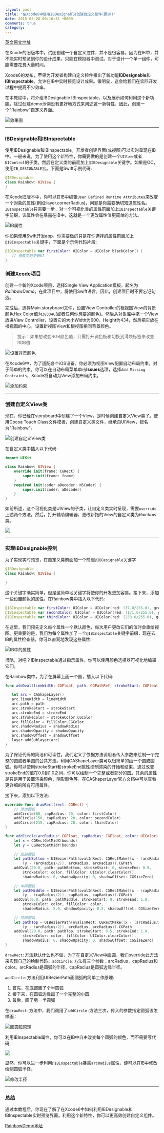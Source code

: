 ```yaml
---
layout: post
title: "在Xcode6中使用IBDesignable创建自定义控件(翻译)"
date: 2015-05-28 00:16:31 +0800
comments: true
category: 
---
```


[英文原文地址](http://www.appcoda.com/ibdesignable-ibinspectable-tutorial/)

在Xcode的旧版本中，试图创建一个自定义控件，并不是很容易，因为在IB中，并不能实时预览到你的设计成果，只能在模拟器中测试。对于设计一个单一组件，可能需要花费大量时间。

Xcode6的发布，苹果为开发者构建自定义控件推出了新功能**IBDesignable**和**IBInspectable**，允许在IB中实时预览设计成果。很明显，这会给我们在实际开发过程中提高不少效率。

在本教程中，将介绍IBDesignable IBInspectable，以及展示如何利用这个新功能。除过创建demo示例没有更好地方式来阐述这一新特性，因此，创建一个"Rainbow"自定义界面。

<!--more-->

![效果图](http://i1.tietuku.com/a476b2f40c2465d0.png)

***


### IBDesignable和IBInspectable

使用IBDesignable和IBInspectable，开发者创建界面(或视图)可以实时呈现在IB中。一般来说，为了使用这个新特性，你需要做的是创建一个`UIView`或者`UIControl`的子类，然后在定义类的前面加上`@IBDesignable`关键字。如果是OC，使用`IB_DESIGNABLE`宏。下面是Swift示例代码:

```swift
@IBDesignable
class Rainbow: UIView {
}
```

在Xcode旧版本中，你可以在IB中编辑`User Defined Runtime Attributes`来改变一个对象的属性(例如:layer.cornerRadius)，问题是你需要确切知道属性名。`IBInspectable`只需要一步，对一个可视化类的属性前面加上`IBInspectable`关键字前缀，该属性会在暴露在IB中，这就是一个更改属性值更简单的方法。

![IB属性](http://i1.tietuku.com/93c53c69c11bffa1.png)

你如果使用Swift开发app，你需要做的只是在你选择的属性前面加上`@IBInspectable`关键字，下面是个示例代码片段:

```swift
@IBInspectable var firstColor: UIColor = UIColor.blackColor() {
   // 值改变时更新UI
}
```

### 创建Xcode项目

创建一个新的Xcode项目，选择Single View Application模板，起名为*RainbowDemo*，在此项目中，将使用Swift语言，因此，创建项目时不要忘记勾选。

完成后，选择Main.storyboard文件，设置View Controller的根视图View的背景颜色Hex Color值为`38334C`(或者任何你想要的颜色)。然后从对象库中拖一个View放进View Controller，设置它的大小Width为600，Height为434，然后把它放在根视图的中心，设置新视图View和根视图相同背景颜色。

> 提示：如果想改变RGB颜色值，只需打开调色板和切换到滑块标签来改变RGB值

![设置背景颜色](http://i1.tietuku.com/ae13d9f742d52315.gif)

在Xcode6中，为了适配各个iOS设备，你必须为视图View配置自动布局约束。对于简单的约束，你可以在自动布局菜单单击**Issues**选项，选择`Add Missing Contraints`，Xcode将自动为View添加布局约束。

![添加约束](http://i1.tietuku.com/7b993f7b47a011c2.gif)

***

### 创建自定义View类

现在，你已经在storyboard中创建了一个View，是时候创建自定义View类了。使用Cocoa Touch Class文件模板，创建自定义类文件，继承自UIView，起名为"Rainbow"。

![创建自定义View类](http://i1.tietuku.com/08e097c646676e6a.png)

在自定义类中插入以下代码:

```swift
import UIKit

class Rainbow: UIView {
    override init(frame: CGRect) {
        super.init(frame: frame)
    }
    required init(coder aDecoder: NSCoder) {
        super.init(coder: aDecoder)
    }
}
```

如前所述，这个可视化类是UIView的子类，让自定义类实时呈现，需要`override`上述两个方法。然后，打开辅助编辑器，更改新拖的View的自定义类为*Rainbow*类。

![](http://i1.tietuku.com/5e41283a3fd5d23c.gif)

***

### 实现IBDesignable控制

为了实现实时预览，在自定义类前面加一个前缀`@IBDesignable`关键字

```swift
@IBDesignable 
class Rainbow: UIView {
    ...
}
```

这个关键字确实简单，但是这简单地关键字将使你的开发更加容易。接下来，添加一些设置颜色的属性。在Rainbow类中插入以下代码:

```swift
@IBInspectable var firstColor: UIColor = UIColor(red: (37.0/255.0), green: (252.0/255), blue: (244.0/255.0), alpha: 1.0)
@IBInspectable var secondColor: UIColor = UIColor(red: (171.0/255.0), green: (250.0/255), blue: (81.0/255.0), alpha: 1.0)
@IBInspectable var thirdColor: UIColor = UIColor(red: (238.0/255.0), green: (32.0/255), blue: (53.0/255.0), alpha: 1.0)
```

在这里，我们预先定义每个属性一个默认颜色，每次用户更改它们的值时会重绘视图。更重要的是，我们为每个属性加了一个`@IBInspectable`关键字前缀，现在去IB的属性检查器，你可以直观地发现这些属性:

![IB中的属性](http://i1.tietuku.com/49ce99f08cfba0ab.png)

很酷，对吧？IBInspectable通过指示属性，你可以使用颜色选择器可视化地编辑它们。

在Rainbow类中，为了在屏幕上画一个圆，插入以下代码:

```swift
func addOval(lineWidth: CGFloat, path: CGPathRef, strokeStart: CGFloat, strokeEnd: CGFloat, strokeColor: UIColor, fillColor: UIColor, shadowRadius: CGFloat, shadowOpacity: Float, shadowOffset: CGSize) {
        
   let arc = CAShapeLayer()
   arc.lineWidth = lineWidth
   arc.path = path
   arc.strokeStart = strokeStart
   arc.strokeEnd = strokeEnd
   arc.strokeColor = strokeColor.CGColor
   arc.fillColor = fillColor.CGColor
   arc.shadowRadius = shadowRadius
   arc.shadowOpacity = shadowOpacity
   arc.shadowOffset = shadowOffset
   layer.addSublayer(arc)
}
```

为了保证代码的简洁和可读性，我们定义了依据方法调用者传入参数来绘制一个完整的圆或者半圆的公共方法。利用CAShapeLayer类可以很简单的画一个圆或圆弧。你可以使用strokeStart和strokeEnd属性控制渲染的开始和结束。通过改变strokeEnd的值在0.0到1.0之间，你可以绘制一个完整或者部分的圆。其余的属性是只是用于设置渲染颜色，阴影颜色等，在CAShaperLayer官方文档中可以查看更详细的所有可用属性。

接下来，添加以下方法:

```swift
override func drawRect(rect: CGRect) {
    // 添加圆弧
    addCircle(80, capRadius: 20, color: firstColor)
    addCircle(150, capRadius: 20, color: secondColor)
    addCircle(215, capRadius: 20, color: thirdColor)
}

func addCircle(arcRadius: CGFloat, capRadius: CGFloat, color: UIColor) {
    let x = CGRectGetMidX(bounds)
    let y = CGRectGetMidY(bounds)
    
    // 底部圆弧
    let pathBottom = UIBezierPath(ovalInRect: CGRectMake((x - (arcRadius/2)),
        (y - (arcRadius/2)), arcRadius, arcRadius)).CGPath
    addOval(20.0, path: pathBottom, strokeStart: 0, strokeEnd: 0.5,
        strokeColor: color, fillColor: UIColor.clearColor(),
        shadowRadius: 0, shadowOpacity: 0, shadowOffset: CGSizeZero)
    
    // 中间圆弧
    let pathMiddle = UIBezierPath(ovalInRect: CGRectMake((x - (capRadius/2)) - (arcRadius/2),
        (y - (capRadius/2)), capRadius, capRadius)).CGPath
    addOval(0.0, path: pathMiddle, strokeStart: 0, strokeEnd: 1.0,
        strokeColor: color, fillColor: color,
        shadowRadius: 5.0, shadowOpacity: 0.5, shadowOffset: CGSizeZero)
    
    // 顶部圆弧
    let pathTop = UIBezierPath(ovalInRect: CGRectMake((x - (arcRadius/2)),
        (y - (arcRadius/2)), arcRadius, arcRadius)).CGPath
    addOval(20.0, path: pathTop, strokeStart: 0.5, strokeEnd: 1.0,
        strokeColor: color, fillColor: UIColor.clearColor(),
        shadowRadius: 0, shadowOpacity: 0, shadowOffset: CGSizeZero)
}
```

`drawRect:`方法默认什么也不做，为了在自定义View中画圆，我们override此方法来实现自己的绘制代码。`addCircle:`方法有三个参数：arcRadius，capRadius和color。arcRadius是圆弧的半径，capRadius是圆弧边缘半径。

`addCircle:`方法利用UIBezierPath画圆弧的简单工作原理:

1. 首先，在底部画了个半圆弧
2. 接下来，在圆弧边缘画了一个完整的小圆
3. 最后，画了另一半圆弧

在`drawRect:`方法中，我们调用了`addCircle:`方法三次，传入的参数指定圆弧该怎样画：

![画圆弧原理](http://i1.tietuku.com/c5769f1b0ed47bd7.jpg)

利用IBInspectable属性，你可以在IB中自由改变每个圆弧的颜色，而不需要写代码:

![](http://i1.tietuku.com/dac4b07c68953a6d.png)

显然，你可以进一步利用`@IBInspectable`暴露`arcRadius`属性，便可以在IB中修改绘制圆弧半径。

![修改半径](http://i1.tietuku.com/79c3c33c22943103.jpg)

***

### 总结

通过本教程后，你现在了解了在Xcode6中如何利用IBDesignable和IBInspectable实时预览界面。利用这个新特性，你可以更高效创建自定义组件。

[RainbowDemo地址](https://github.com/lengmolehongyan/RainbowDemo)


